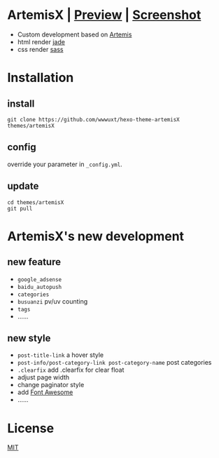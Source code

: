 # ArtemisX | [Preview](http://wwwuxt.cc) | [Screenshot](https://github.com/wwwuxt/hexo-theme-artemisX/blob/master/screenshot.png)

- Custom development based on [Artemis](https://github.com/Dreyer/hexo-theme-artemis)
- html render [jade](https://jade-lang.com)
- css render [sass](https://www.sass.hk/)


# Installation
## install
```
git clone https://github.com/wwwuxt/hexo-theme-artemisX themes/artemisX
```
## config
override your parameter in `_config.yml`.
## update
```
cd themes/artemisX
git pull
```
# ArtemisX's new development

## new feature

- `google_adsense`
- `baidu_autopush`
- `categories`
- `busuanzi` pv/uv counting
- `tags`
- ......

## new style

- `post-title-link` a hover style 
- `post-info/post-category-link post-category-name` post categories
- `.clearfix` add .clearfix for clear float
- adjust page width
- change paginator style 
- add [Font Awesome](http://fontawesome.dashgame.com)
- ......

# License

[MIT](https://opensource.org/licenses/mit-license.php)